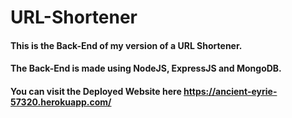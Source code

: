 # URL-Shortener

#### This is the Back-End of my version of a URL Shortener.
#### The Back-End is made using NodeJS, ExpressJS and MongoDB.
#### You can visit the Deployed Website here https://ancient-eyrie-57320.herokuapp.com/
